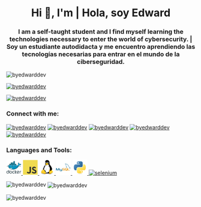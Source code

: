 <h1 align="center">Hi 👋, I'm | Hola, soy Edward</h1>
<h3 align="center">I am a self-taught student and I find myself learning the technologies necessary to enter the world of cybersecurity. | Soy un estudiante autodidacta y me encuentro aprendiendo las tecnologías necesarias para entrar en el mundo de la ciberseguridad.</h3>

<p align="left"> <img src="https://komarev.com/ghpvc/?username=byedwarddev&label=Profile%20views&color=0e75b6&style=flat" alt="byedwarddev" /> </p>

<p align="left"> <a href="https://github.com/ryo-ma/github-profile-trophy"><img src="https://github-profile-trophy.vercel.app/?username=byedwarddev" alt="byedwarddev" /></a> </p>

<p align="left"> <a href="https://twitter.com/byedwarddev" target="blank"><img src="https://img.shields.io/twitter/follow/byedwarddev?logo=twitter&style=for-the-badge" alt="byedwarddev" /></a> </p>

<h3 align="left">Connect with me:</h3>
<p align="left">
<a href="https://twitter.com/byedwarddev" target="blank"><img align="center" src="https://raw.githubusercontent.com/rahuldkjain/github-profile-readme-generator/master/src/images/icons/Social/twitter.svg" alt="byedwarddev" height="30" width="40" /></a>
<a href="https://linkedin.com/in/byedwarddev" target="blank"><img align="center" src="https://raw.githubusercontent.com/rahuldkjain/github-profile-readme-generator/master/src/images/icons/Social/linked-in-alt.svg" alt="byedwarddev" height="30" width="40" /></a>
<a href="https://fb.com/byedwarddev" target="blank"><img align="center" src="https://raw.githubusercontent.com/rahuldkjain/github-profile-readme-generator/master/src/images/icons/Social/facebook.svg" alt="byedwarddev" height="30" width="40" /></a>
<a href="https://instagram.com/byedwarddev" target="blank"><img align="center" src="https://raw.githubusercontent.com/rahuldkjain/github-profile-readme-generator/master/src/images/icons/Social/instagram.svg" alt="byedwarddev" height="30" width="40" /></a>
<a href="https://www.youtube.com/c/byedwarddev" target="blank"><img align="center" src="https://raw.githubusercontent.com/rahuldkjain/github-profile-readme-generator/master/src/images/icons/Social/youtube.svg" alt="byedwarddev" height="30" width="40" /></a>
</p>

<h3 align="left">Languages and Tools:</h3>
<p align="left"> <a href="https://www.docker.com/" target="_blank" rel="noreferrer"> <img src="https://raw.githubusercontent.com/devicons/devicon/master/icons/docker/docker-original-wordmark.svg" alt="docker" width="40" height="40"/> </a> <a href="https://developer.mozilla.org/en-US/docs/Web/JavaScript" target="_blank" rel="noreferrer"> <img src="https://raw.githubusercontent.com/devicons/devicon/master/icons/javascript/javascript-original.svg" alt="javascript" width="40" height="40"/> </a> <a href="https://www.linux.org/" target="_blank" rel="noreferrer"> <img src="https://raw.githubusercontent.com/devicons/devicon/master/icons/linux/linux-original.svg" alt="linux" width="40" height="40"/> </a> <a href="https://www.mysql.com/" target="_blank" rel="noreferrer"> <img src="https://raw.githubusercontent.com/devicons/devicon/master/icons/mysql/mysql-original-wordmark.svg" alt="mysql" width="40" height="40"/> </a> <a href="https://www.python.org" target="_blank" rel="noreferrer"> <img src="https://raw.githubusercontent.com/devicons/devicon/master/icons/python/python-original.svg" alt="python" width="40" height="40"/> </a> <a href="https://www.selenium.dev" target="_blank" rel="noreferrer"> <img src="https://raw.githubusercontent.com/detain/svg-logos/780f25886640cef088af994181646db2f6b1a3f8/svg/selenium-logo.svg" alt="selenium" width="40" height="40"/> </a> </p>

<p><img align="left" src="https://github-readme-stats.vercel.app/api/top-langs?username=byedwarddev&show_icons=true&locale=en&layout=compact" alt="byedwarddev" /></p>

<p>&nbsp;<img align="center" src="https://github-readme-stats.vercel.app/api?username=byedwarddev&show_icons=true&locale=en" alt="byedwarddev" /></p>

<p><img align="center" src="https://github-readme-streak-stats.herokuapp.com/?user=byedwarddev&" alt="byedwarddev" /></p>
<!--
### Welcome to my portfolio 💼👋
**byedwarddev/byedwarddev** is a ✨ _special_ ✨ repository because its `README.md` (this file) appears on your GitHub profile.

Here are some ideas to get you started:

- 🔭 I’m currently working on ...
- 🌱 I’m currently learning ...
- 👯 I’m looking to collaborate on ...
- 🤔 I’m looking for help with ...
- 💬 Ask me about ...
- 📫 How to reach me: ...
- 😄 Pronouns: ...
- ⚡ Fun fact: ...
-->
